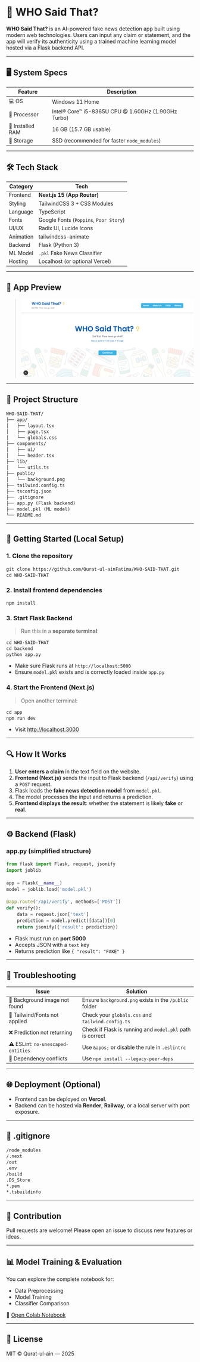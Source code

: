 # 🧠 WHO Said That?

**WHO Said That?** is an AI-powered fake news detection app built using modern web technologies. Users can input any claim or statement, and the app will verify its authenticity using a trained machine learning model hosted via a Flask backend API.

---

## 🖥️ System Specs

| Feature           | Description                                         |
|------------------|-----------------------------------------------------|
| 💻 OS             | Windows 11 Home                                     |
| 🧠 Processor      | Intel® Core™ i5-8365U CPU @ 1.60GHz (1.90GHz Turbo) |
| 🔋 Installed RAM  | 16 GB (15.7 GB usable)                              |
| 💾 Storage        | SSD (recommended for faster `node_modules`)        |

---

## 🛠️ Tech Stack

| Category     | Tech                           |
|--------------|--------------------------------|
| Frontend     | **Next.js 15 (App Router)**    |
| Styling      | TailwindCSS 3 + CSS Modules    |
| Language     | TypeScript                     |
| Fonts        | Google Fonts (`Poppins`, `Poor Story`) |
| UI/UX        | Radix UI, Lucide Icons         |
| Animation    | tailwindcss-animate            |
| Backend      | Flask (Python 3)               |
| ML Model     | `.pkl` Fake News Classifier    |
| Hosting      | Localhost (or optional Vercel) |

---

## 📸 App Preview

> ![App Preview](public/who-said-that.png)

---

## 📁 Project Structure

```
WHO-SAID-THAT/
├── app/
│   ├── layout.tsx
│   ├── page.tsx
│   └── globals.css
├── components/
│   ├── ui/
│   └── header.tsx
├── lib/
│   └── utils.ts
├── public/
│   └── background.png
├── tailwind.config.ts
├── tsconfig.json
├── .gitignore
├── app.py (Flask backend)
├── model.pkl (ML model)
└── README.md
```

---

## 🚀 Getting Started (Local Setup)

### 1. Clone the repository

```
git clone https://github.com/Qurat-ul-ainFatima/WHO-SAID-THAT.git
cd WHO-SAID-THAT
```

### 2. Install frontend dependencies

```
npm install
```

### 3. Start Flask Backend

> Run this in a **separate terminal**:

```
cd WHO-SAID-THAT
cd backend
python app.py
```

- Make sure Flask runs at `http://localhost:5000`
- Ensure `model.pkl` exists and is correctly loaded inside `app.py`

### 4. Start the Frontend (Next.js)

> Open another terminal:

```
cd app
npm run dev
```

- Visit [http://localhost:3000](http://localhost:3000)

---

## 🔍 How It Works

1. **User enters a claim** in the text field on the website.
2. **Frontend (Next.js)** sends the input to Flask backend (`/api/verify`) using a `POST` request.
3. Flask loads the **fake news detection model** from `model.pkl`.
4. The model processes the input and returns a prediction.
5. **Frontend displays the result**: whether the statement is likely **fake** or **real**.

---

## ⚙️ Backend (Flask)

### app.py (simplified structure)

```python
from flask import Flask, request, jsonify
import joblib

app = Flask(__name__)
model = joblib.load('model.pkl')

@app.route('/api/verify', methods=['POST'])
def verify():
    data = request.json['text']
    prediction = model.predict([data])[0]
    return jsonify({'result': prediction})
```

- Flask must run on **port 5000**
- Accepts JSON with a `text` key
- Returns prediction like `{ "result": "FAKE" }`

---

## 🧪 Troubleshooting

| Issue                             | Solution                                                       |
|----------------------------------|----------------------------------------------------------------|
| 🚫 Background image not found    | Ensure `background.png` exists in the `/public` folder         |
| 🔴 Tailwind/Fonts not applied    | Check your `globals.css` and `tailwind.config.ts`              |
| ❌ Prediction not returning      | Check if Flask is running and `model.pkl` path is correct      |
| ⚠️ ESLint: `no-unescaped-entities` | Use `&apos;` or disable the rule in `.eslintrc`                |
| 🧩 Dependency conflicts          | Use `npm install --legacy-peer-deps`                           |

---

## 🌐 Deployment (Optional)

- Frontend can be deployed on **Vercel**.
- Backend can be hosted via **Render**, **Railway**, or a local server with port exposure.

---

## 🔐 .gitignore

```
/node_modules
/.next
/out
.env
/build
.DS_Store
*.pem
*.tsbuildinfo
```

---

## 🤖 Contribution

Pull requests are welcome! Please open an issue to discuss new features or ideas.

---

## 📊 Model Training & Evaluation

You can explore the complete notebook for:
- Data Preprocessing
- Model Training
- Classifier Comparison

📎 [Open Colab Notebook](https://colab.research.google.com/drive/1NGY_sUyRY2vYaFDJ7ps26tfUewL9fvqC?usp=sharing)

---

## 📄 License

MIT © Qurat-ul-ain — 2025
